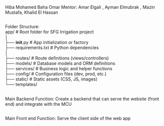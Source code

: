 Hiba 
Mohamed
Baha
Omar
Mentor: Amar Elgali , Ayman Elmubrak , Mazin Mustafa, Khalid El Hassan
##
Folder Structure:  
app/                             # Root folder for SFG Irrigation project  
│  
├── __init__.py                  # App initialization or factory  
├── requirements.txt             # Python dependencies  
│  
├── routes/                      # Route definitions (views/controllers)  
├── models/                      # Database models and ORM definitions  
├── services/                    # Business logic and helper functions  
├── config/                      # Configuration files (dev, prod, etc.)  
├── static/                      # Static assets (CSS, JS, images)  
└── templates/   
##
Main Backend Function: Create a backend that can serve the website (front end) and integrate with the MCU
##
Main Front end Function: Serve the client side of the web app
